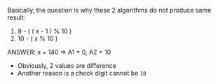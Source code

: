 Basically, the question is why these 2 algorithms do not produce same result:
1. 9 - ( ( x - 1 ) % 10 )
2. 10 - ( x % 10 )

ANSWER: x = 140 => A1 = 0, A2 = 10
- Obviously, 2 values are difference
- Another reason is a check digit cannot be `10`
